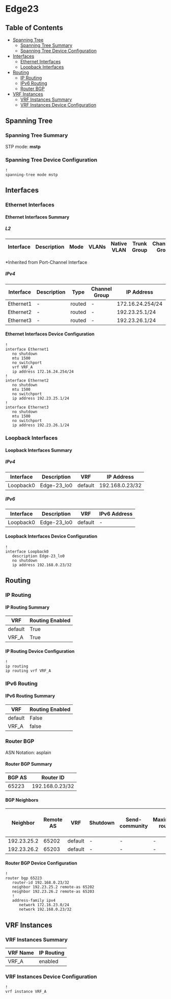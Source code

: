 # Edge23

## Table of Contents

- [Spanning Tree](#spanning-tree)
  - [Spanning Tree Summary](#spanning-tree-summary)
  - [Spanning Tree Device Configuration](#spanning-tree-device-configuration)
- [Interfaces](#interfaces)
  - [Ethernet Interfaces](#ethernet-interfaces)
  - [Loopback Interfaces](#loopback-interfaces)
- [Routing](#routing)
  - [IP Routing](#ip-routing)
  - [IPv6 Routing](#ipv6-routing)
  - [Router BGP](#router-bgp)
- [VRF Instances](#vrf-instances)
  - [VRF Instances Summary](#vrf-instances-summary)
  - [VRF Instances Device Configuration](#vrf-instances-device-configuration)

## Spanning Tree

### Spanning Tree Summary

STP mode: **mstp**

### Spanning Tree Device Configuration

```eos
!
spanning-tree mode mstp
```

## Interfaces

### Ethernet Interfaces

#### Ethernet Interfaces Summary

##### L2

| Interface | Description | Mode | VLANs | Native VLAN | Trunk Group | Channel-Group |
| --------- | ----------- | ---- | ----- | ----------- | ----------- | ------------- |

*Inherited from Port-Channel Interface

##### IPv4

| Interface | Description | Type | Channel Group | IP Address | VRF |  MTU | Shutdown | ACL In | ACL Out |
| --------- | ----------- | -----| ------------- | ---------- | ----| ---- | -------- | ------ | ------- |
| Ethernet1 | - | routed | - | 172.16.24.254/24 | VRF_A | 1500 | False | - | - |
| Ethernet2 | - | routed | - | 192.23.25.1/24 | default | 1500 | False | - | - |
| Ethernet3 | - | routed | - | 192.23.26.1/24 | default | 1500 | False | - | - |

#### Ethernet Interfaces Device Configuration

```eos
!
interface Ethernet1
   no shutdown
   mtu 1500
   no switchport
   vrf VRF_A
   ip address 172.16.24.254/24
!
interface Ethernet2
   no shutdown
   mtu 1500
   no switchport
   ip address 192.23.25.1/24
!
interface Ethernet3
   no shutdown
   mtu 1500
   no switchport
   ip address 192.23.26.1/24
```

### Loopback Interfaces

#### Loopback Interfaces Summary

##### IPv4

| Interface | Description | VRF | IP Address |
| --------- | ----------- | --- | ---------- |
| Loopback0 | Edge-23_lo0 | default | 192.168.0.23/32 |

##### IPv6

| Interface | Description | VRF | IPv6 Address |
| --------- | ----------- | --- | ------------ |
| Loopback0 | Edge-23_lo0 | default | - |

#### Loopback Interfaces Device Configuration

```eos
!
interface Loopback0
   description Edge-23_lo0
   no shutdown
   ip address 192.168.0.23/32
```

## Routing

### IP Routing

#### IP Routing Summary

| VRF | Routing Enabled |
| --- | --------------- |
| default | True |
| VRF_A | True |

#### IP Routing Device Configuration

```eos
!
ip routing
ip routing vrf VRF_A
```

### IPv6 Routing

#### IPv6 Routing Summary

| VRF | Routing Enabled |
| --- | --------------- |
| default | False |
| VRF_A | false |

### Router BGP

ASN Notation: asplain

#### Router BGP Summary

| BGP AS | Router ID |
| ------ | --------- |
| 65223 | 192.168.0.23/32 |

#### BGP Neighbors

| Neighbor | Remote AS | VRF | Shutdown | Send-community | Maximum-routes | Allowas-in | BFD | RIB Pre-Policy Retain | Route-Reflector Client | Passive | TTL Max Hops |
| -------- | --------- | --- | -------- | -------------- | -------------- | ---------- | --- | --------------------- | ---------------------- | ------- | ------------ |
| 192.23.25.2 | 65202 | default | - | - | - | - | - | - | - | - | - |
| 192.23.26.2 | 65203 | default | - | - | - | - | - | - | - | - | - |

#### Router BGP Device Configuration

```eos
!
router bgp 65223
   router-id 192.168.0.23/32
   neighbor 192.23.25.2 remote-as 65202
   neighbor 192.23.26.2 remote-as 65203
   !
   address-family ipv4
      network 172.16.23.0/24
      network 192.168.0.23/32
```

## VRF Instances

### VRF Instances Summary

| VRF Name | IP Routing |
| -------- | ---------- |
| VRF_A | enabled |

### VRF Instances Device Configuration

```eos
!
vrf instance VRF_A
```
